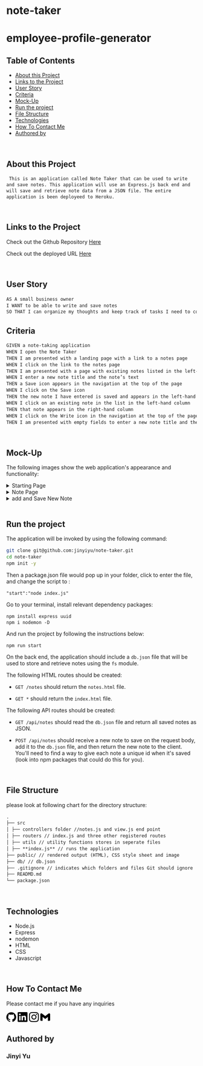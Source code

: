 # note-taker

# employee-profile-generator

## Table of Contents

- [About this Project](#about-this-project)
- [Links to the Project](#Links-to-the-Project)
- [User Story](#User-Story)
- [Criteria](#Criteria)
- [Mock-Up](#Mock-Up)
- [Run the project](#Run-the-project)
- [File Structure](#File-Structure)
- [Technologies](#Technologies)
- [How To Contact Me](#How-To-Contact-Me)
- [Authored by](#Authored-by)

<br>

## About this Project

```
 This is an application called Note Taker that can be used to write and save notes. This application will use an Express.js back end and will save and retrieve note data from a JSON file. The entire application is been deployeed to Heroku.
```

<br>

## Links to the Project

Check out the Github Repository [Here](https://github.com/jinyiyu/note-taker)

Check out the deployed URL [Here](https://jinyiyu.github.io/my-personal-protfolio/)

<br>

## User Story

```md
AS A small business owner
I WANT to be able to write and save notes
SO THAT I can organize my thoughts and keep track of tasks I need to complete
```

## Criteria

```md
GIVEN a note-taking application
WHEN I open the Note Taker
THEN I am presented with a landing page with a link to a notes page
WHEN I click on the link to the notes page
THEN I am presented with a page with existing notes listed in the left-hand column, plus empty fields to enter a new note title and the note’s text in the right-hand column
WHEN I enter a new note title and the note’s text
THEN a Save icon appears in the navigation at the top of the page
WHEN I click on the Save icon
THEN the new note I have entered is saved and appears in the left-hand column with the other existing notes
WHEN I click on an existing note in the list in the left-hand column
THEN that note appears in the right-hand column
WHEN I click on the Write icon in the navigation at the top of the page
THEN I am presented with empty fields to enter a new note title and the note’s text in the right-hand column
```

<br />

## Mock-Up

The following images show the web application's appearance and functionality:

<details>
<summary> Starting Page</summary>

![starting page](./public/assets/image/startingPage.png)

</details>

<details>
<summary> Note Page</summary>

![Existing notes are listed in the left-hand column with empty fields on the right-hand side for the new note’s title and text.](./public/assets/image/notePage.png)

</details>

<details>
<summary> add and Save New Note</summary>

![New notes titled "hi" and some text adding into the Note app](./public/assets/image/addingNewNote.png)
![New notes titled "hi" and some text is been saved into the Note app on the left hand side](./public/assets/image/noteSaved.png)

</details>

<br />

## Run the project

The application will be invoked by using the following command:

```bash
git clone git@github.com:jinyiyu/note-taker.git
cd note-taker
npm init -y
```

Then a package.json file would pop up in your folder, click to enter the file, and change the script to :

```
"start":"node index.js"
```

Go to your terminal, install relevant dependency packages:

```
npm install express uuid
npm i nodemon -D
```

And run the project by following the instructions below:

```
npm run start
```

On the back end, the application should include a `db.json` file that will be used to store and retrieve notes using the `fs` module.

The following HTML routes should be created:

- `GET /notes` should return the `notes.html` file.

- `GET *` should return the `index.html` file.

The following API routes should be created:

- `GET /api/notes` should read the `db.json` file and return all saved notes as JSON.

- `POST /api/notes` should receive a new note to save on the request body, add it to the `db.json` file, and then return the new note to the client. You'll need to find a way to give each note a unique id when it's saved (look into npm packages that could do this for you).

<br>

## File Structure

please look at following chart for the directory structure:

```md
.
├── src
│ ├── controllers folder //notes.js and view.js end point
│ ├── routers // index.js and three other registered routes
│ ├── utils // utility functions stores in seperate files
│ ├── **index.js** // runs the application
├── public/ // rendered output (HTML), CSS style sheet and image
├── db/ // db.json
├── .gitignore // indicates which folders and files Git should ignore
├── READMD.md
└── package.json
```

<br>

## Technologies

- Node.js
- Express
- nodemon
- HTML
- CSS
- Javascript

<br>

## How To Contact Me

Please contact me if you have any inquiries

[<img height="26" width="26" src="https://raw.githubusercontent.com/jinyiyu/jinyiyu/main/icon/github.svg" />](https://github.com/jinyiyu)
[<img height="26" width="26" src="https://raw.githubusercontent.com/jinyiyu/jinyiyu/main/icon/linkedIn.svg" />](https://www.linkedin.com/in/jinyiyu/)
[<img height="26" width="26" src="https://raw.githubusercontent.com/jinyiyu/jinyiyu/main/icon/instagram.svg" />](https://www.instagram.com/jinyiyu517/)
[<img height="26" width="26" src="https://raw.githubusercontent.com/jinyiyu/jinyiyu/main/icon/gmail.svg" />](mailto:yujinyiicxk@gmail.com)

## Authored by

### **Jinyi Yu**
